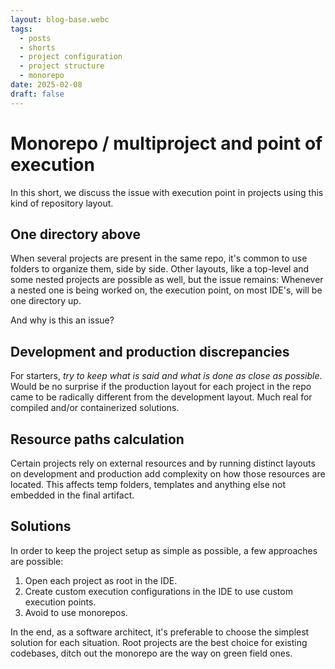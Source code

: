 ```yaml
---
layout: blog-base.webc
tags:
  - posts
  - shorts
  - project configuration
  - project structure
  - monorepo
date: 2025-02-08
draft: false
---
```

# Monorepo / multiproject and point of execution

In this short, we discuss the issue with execution point in projects using this
kind of repository layout.

## One directory above

When several projects are present in the same repo, it's common to use folders
to organize them, side by side. Other layouts, like a top-level and some nested
projects are possible as well, but the issue remains: Whenever a nested one is
being worked on, the execution point, on most IDE's, will be one directory up.

And why is this an issue?

## Development and production discrepancies

For starters, _try to keep what is said and what is done as close as possible_.
Would be no surprise if the production layout for each project in the repo came
to be radically different from the development layout. Much real for compiled
and/or containerized solutions.

## Resource paths calculation

Certain projects rely on external resources and by running distinct layouts on
development and production add complexity on how those resources are located.
This affects temp folders, templates and anything else not embedded in the final
artifact.

## Solutions

In order to keep the project setup as simple as possible, a few approaches are
possible:

1. Open each project as root in the IDE.
1. Create custom execution configurations in the IDE to use custom execution
  points.
1. Avoid to use monorepos.

In the end, as a software architect, it's preferable to choose the simplest
solution for each situation. Root projects are the best choice for existing
codebases, ditch out the monorepo are the way on green field ones.
